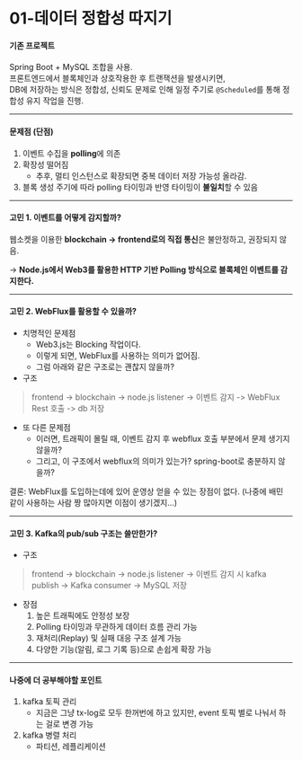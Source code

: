 # 01-데이터 정합성 따지기

#### 기존 프로젝트

Spring Boot + MySQL 조합을 사용.\
프론트엔드에서 블록체인과 상호작용한 후 트랜잭션을 발생시키면,\
DB에 저장하는 방식은 정합성, 신뢰도 문제로 인해 일정 주기로 `@Scheduled`를 통해 정합성 유지 작업을 진행.

***

#### 문제점 (단점)

1. 이벤트 수집을 **polling**에 의존
2. 확장성 떨어짐
   * 추후, 멀티 인스턴스로 확장되면 중복 데이터 저장 가능성 올라감.
3. 블록 생성 주기에 따라 polling 타이밍과 반영 타이밍이 **불일치**할 수 있음

***

#### 고민 1. 이벤트를 어떻게 감지할까?

웹소켓을 이용한 **blockchain → frontend로의 직접 통신**은 불안정하고, 권장되지 않음.

→ **Node.js에서 Web3를 활용한 HTTP 기반 Polling 방식으로 블록체인 이벤트를 감지한다.**

***

#### 고민 2. WebFlux를 활용할 수 있을까?

* 치명적인 문제점
  * Web3.js는 Blocking 작업이다.
  * 이렇게 되면, WebFlux를 사용하는 의미가 없어짐.
  * 그럼 아래와 같은 구조로는 괜찮지 않을까?
* 구조

> frontend → blockchain → node.js listener -> 이벤트 감지 -> WebFlux Rest 호출 -> db 저장

* 또 다른 문제점
  * 이러면, 트래픽이 몰릴 때, 이벤트 감지 후 webflux 호출 부분에서 문제 생기지 않을까?
  * 그리고, 이 구조에서 webflux의 의미가 있는가? spring-boot로 충분하지 않을까?

결론: WebFlux를 도입하는데에 있어 운영상 얻을 수 있는 장점이 없다. (나중에 배민 같이 사용하는 사람 짱 많아지면 이점이 생기겠지...)

***

#### 고민 3. Kafka의 pub/sub 구조는 쓸만한가?

* 구조

> frontend → blockchain → node.js listener -> 이벤트 감지 시 kafka publish -> Kafka consumer → MySQL 저장

* 장점
  1. 높은 트래픽에도 안정성 보장
  2. Polling 타이밍과 무관하게 데이터 흐름 관리 가능
  3. 재처리(Replay) 및 실패 대응 구조 설계 가능
  4. 다양한 기능(알림, 로그 기록 등)으로 손쉽게 확장 가능

***

#### 나중에 더 공부해야할 포인트

1. kafka 토픽 관리
   * 지금은 그냥 tx-log로 모두 한꺼번에 하고 있지만, event 토픽 별로 나눠서 하는 걸로 변경 가능
2. kafka 병렬 처리
   * 파티션, 레플리케이션
